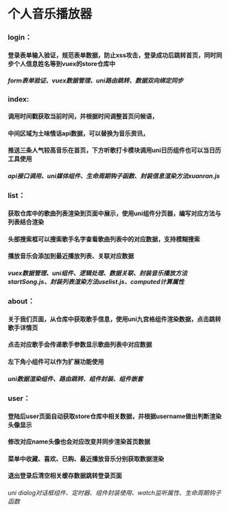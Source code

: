# 个人音乐播放器
### login：
#### 登录表单输入验证，规范表单数据，防止xss攻击，登录成功后跳转首页，同时同步个人信息姓名等到vuex的store仓库中
##### form表单验证、vuex数据管理、uni路由跳转、数据双向绑定同步

### index:
#### 调用时间戳获取当前时间，并根据时间调整首页问候语，
#### 中间区域为土味情话api数据，可以替换为音乐资讯，
#### 推送三条人气较高音乐在首页，下方听歌打卡模块调用uni日历组件也可以当日历工具使用
##### api接口调用、uni媒体组件、生命周期钩子函数、封装信息渲染方法xuanran.js

### list：
#### 获取仓库中的歌曲列表渲染到页面中展示，使用uni组件分页器，编写对应方法与列表结合渲染
#### 头部搜索框可以搜索歌手名字查看歌曲列表中的对应数据，支持模糊搜索
#### 播放音乐会添加到最近播放列表、关联对应数据
##### vuex数据管理、uni组件、逻辑处理、数据关联、封装音乐播放方法startSong.js、封装列表渲染方法uselist.js、computed计算属性

### about：
#### 关于我们页面，从仓库中获取歌手信息，使用uni九宫格组件渲染数据，点击跳转歌手详情页
#### 点击对应歌手会传递歌手参数显示歌曲列表中对应数据
#### 左下角小组件可以作为扩展功能使用
##### uni数据渲染组件、路由跳转、组件封装、组件嵌套

### user：
#### 登陆后user页面自动获取store仓库中相关数据，并根据username做出判断渲染头像显示
#### 修改对应name头像也会对应改变并同步渲染首页数据
#### 菜单中收藏、喜欢、已购、最近播放音乐分别获取数据渲染
#### 退出登录后清空相关缓存数据跳转登录页面
###### uni dialog对话框组件、定时器、组件封装使用、watch监听属性、生命周期钩子函数
